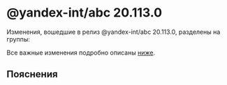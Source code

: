 # @yandex-int/abc 20.113.0

<!-- ЧЕЛОВЕЧЕСКОЕ ВСТУПЛЕНИЕ -->

Изменения, вошедшие в релиз @yandex-int/abc 20.113.0, разделены на группы:

Все важные изменения подробно описаны [ниже](#Пояснения).

## Пояснения

